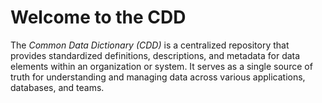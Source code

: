 # Welcome to the CDD

The *Common Data Dictionary (CDD)* is a centralized repository that provides standardized definitions, descriptions, and metadata for data elements within an organization or system. It serves as a single source of truth for understanding and managing data across various applications, databases, and teams.

